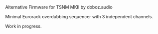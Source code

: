 Alternative Firmware for TSNM MKII by doboz.audio

Minimal Eurorack overdubbing sequencer with 3 independent channels. 

Work in progress.
